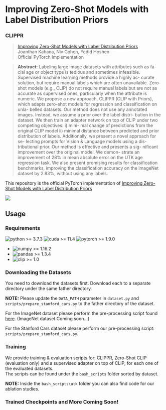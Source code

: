 

# Improving Zero-Shot Models with Label Distribution Priors

### CLIPPR

> [Improving Zero-Shot Models with Label Distribution Priors](https://arxiv.org/abs/PAPER_ID) \
> Joanthan Kahana, Niv Cohen, Yedid Hoshen \
> Official PyTorch Implementation

> **Abstract:**  Labeling large image datasets with attributes such as fa-
cial age or object type is tedious and sometimes infeasible.
Supervised machine learning methods provide a highly ac-
curate solution, but require manual labels which are often
unavailable. Zero-shot models (e.g., CLIP) do not require
manual labels but are not as accurate as supervised ones,
particularly when the attribute is numeric. We propose a
new approach, CLIPPR (CLIP with Priors), which adapts
zero-shot models for regression and classification on unla-
belled datasets. Our method does not use any annotated
images. Instead, we assume a prior over the label distri-
bution in the dataset. We then train an adapter network
on top of CLIP under two competing objectives: i) mini-
mal change of predictions from the original CLIP model ii)
minimal distance between predicted and prior distribution
of labels. Additionally, we present a novel approach for se-
lecting prompts for Vision & Language models using a dis-
tributional prior. Our method is effective and presents a sig-
nificant improvement over the original model. We demon-
strate an improvement of 28% in mean absolute error on the
UTK age regression task. We also present promising results
for classification benchmarks, improving the classification
accuracy on the ImageNet dataset by 2.83%, without using
any labels.

This repository is the official PyTorch implementation of [Improving Zero-Shot Models with Label Distribution Priors](https://arxiv.org/abs/PAPER_ID)

<a href="https://arxiv.org/abs/PAPER_ID" target="_blank"><img src="https://img.shields.io/badge/arXiv-PAPER_ID-b31b1b.svg"></a>


## Usage

### Requirements
![python >= 3.7.3](https://img.shields.io/badge/python->=3.7.3-blue.svg) 
![cuda >= 11.4](https://img.shields.io/badge/CUDA->=11.4-bluegreen.svg) 
![pytorch >= 1.9.0](https://img.shields.io/badge/pytorch->=1.9.0-orange.svg)

* ![numpy >= 1.16.2](https://img.shields.io/badge/numpy->=1.16.2-purple.svg)
* ![pandas >= 1.3.4](https://img.shields.io/badge/pandas->=1.3.4-darkblue.svg)
* ![clip >= 1.0](https://img.shields.io/badge/clip->=1.0-darkgreen.svg)

### Downloading the Datasets

You need to download the datasets first. Download each to a separate directory under the same father directory.

**NOTE:** Please update the `DATA_PATH` parameter in `dataset.py` and `scripts/prepare_stanford_cars.py` to the father directory of the dataset.

For the ImageNet dataset please perform the pre-processing script found [here](https://github.com/pytorch/examples/blob/main/imagenet/extract_ILSVRC.sh).
(ImageNet dataset Coming soon...)

For the Stanford Cars dataset please perform our pre-processing script: `scripts/prepare_stanford_cars.py`.

### Training

We provide training & evaluation scripts for: CLIPPR, Zero-Shot CLIP (evaluation only) and a supervised adapter on top of CLIP, for each one of the evaluated datasets.  
The scripts can be found under the `bash_scripts` folder sorted by dataset.

**NOTE:** Inside the `bash_scripts\utk` folder you can also find code for our ablation studies.

### Trained Checkpoints and More Coming Soon! 
